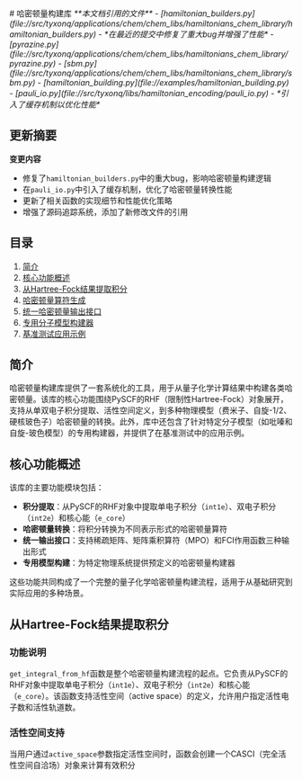 <docs>
# 哈密顿量构建库

<cite>
**本文档引用的文件**  
- [hamiltonian_builders.py](file://src/tyxonq/applications/chem/chem_libs/hamiltonians_chem_library/hamiltonian_builders.py) - *在最近的提交中修复了重大bug并增强了性能*
- [pyrazine.py](file://src/tyxonq/applications/chem/chem_libs/hamiltonians_chem_library/pyrazine.py)
- [sbm.py](file://src/tyxonq/applications/chem/chem_libs/hamiltonians_chem_library/sbm.py)
- [hamiltonian_building.py](file://examples/hamiltonian_building.py)
- [pauli_io.py](file://src/tyxonq/libs/hamiltonian_encoding/pauli_io.py) - *引入了缓存机制以优化性能*
</cite>

## 更新摘要
**变更内容**   
- 修复了`hamiltonian_builders.py`中的重大bug，影响哈密顿量构建逻辑
- 在`pauli_io.py`中引入了缓存机制，优化了哈密顿量转换性能
- 更新了相关函数的实现细节和性能优化策略
- 增强了源码追踪系统，添加了新修改文件的引用

## 目录
1. [简介](#简介)
2. [核心功能概述](#核心功能概述)
3. [从Hartree-Fock结果提取积分](#从hartree-fock结果提取积分)
4. [哈密顿量算符生成](#哈密顿量算符生成)
5. [统一哈密顿量输出接口](#统一哈密顿量输出接口)
6. [专用分子模型构建器](#专用分子模型构建器)
7. [基准测试应用示例](#基准测试应用示例)

## 简介

哈密顿量构建库提供了一套系统化的工具，用于从量子化学计算结果中构建各类哈密顿量。该库的核心功能围绕PySCF的RHF（限制性Hartree-Fock）对象展开，支持从单双电子积分提取、活性空间定义，到多种物理模型（费米子、自旋-1/2、硬核玻色子）哈密顿量的转换。此外，库中还包含了针对特定分子模型（如吡嗪和自旋-玻色模型）的专用构建器，并提供了在基准测试中的应用示例。

## 核心功能概述

该库的主要功能模块包括：
- **积分提取**：从PySCF的RHF对象中提取单电子积分（`int1e`）、双电子积分（`int2e`）和核心能（`e_core`）
- **哈密顿量转换**：将积分转换为不同表示形式的哈密顿量算符
- **统一输出接口**：支持稀疏矩阵、矩阵乘积算符（MPO）和FCI作用函数三种输出形式
- **专用模型构建**：为特定物理系统提供预定义的哈密顿量构建器

这些功能共同构成了一个完整的量子化学哈密顿量构建流程，适用于从基础研究到实际应用的多种场景。

## 从Hartree-Fock结果提取积分

### 功能说明

`get_integral_from_hf`函数是整个哈密顿量构建流程的起点。它负责从PySCF的RHF对象中提取单电子积分（`int1e`）、双电子积分（`int2e`）和核心能（`e_core`）。该函数支持活性空间（active space）的定义，允许用户指定活性电子数和活性轨道数。

### 活性空间支持

当用户通过`active_space`参数指定活性空间时，函数会创建一个CASCI（完全活性空间自洽场）对象来计算有效积分